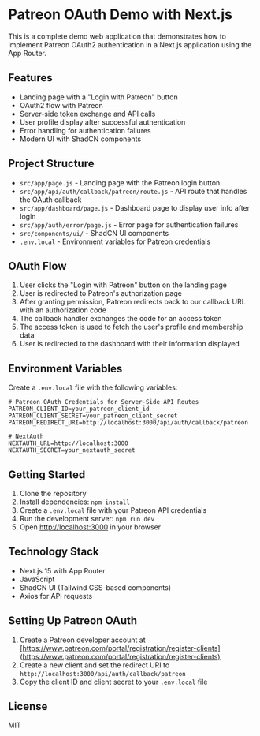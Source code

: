 # Patreon OAuth Demo with Next.js

This is a complete demo web application that demonstrates how to implement Patreon OAuth2 authentication in a Next.js application using the App Router.

## Features

- Landing page with a "Login with Patreon" button
- OAuth2 flow with Patreon
- Server-side token exchange and API calls
- User profile display after successful authentication
- Error handling for authentication failures
- Modern UI with ShadCN components

## Project Structure

- `src/app/page.js` - Landing page with the Patreon login button
- `src/app/api/auth/callback/patreon/route.js` - API route that handles the OAuth callback
- `src/app/dashboard/page.js` - Dashboard page to display user info after login
- `src/app/auth/error/page.js` - Error page for authentication failures
- `src/components/ui/` - ShadCN UI components
- `.env.local` - Environment variables for Patreon credentials

## OAuth Flow

1. User clicks the "Login with Patreon" button on the landing page
2. User is redirected to Patreon's authorization page
3. After granting permission, Patreon redirects back to our callback URL with an authorization code
4. The callback handler exchanges the code for an access token
5. The access token is used to fetch the user's profile and membership data
6. User is redirected to the dashboard with their information displayed

## Environment Variables

Create a `.env.local` file with the following variables:

```
# Patreon OAuth Credentials for Server-Side API Routes
PATREON_CLIENT_ID=your_patreon_client_id
PATREON_CLIENT_SECRET=your_patreon_client_secret
PATREON_REDIRECT_URI=http://localhost:3000/api/auth/callback/patreon

# NextAuth
NEXTAUTH_URL=http://localhost:3000
NEXTAUTH_SECRET=your_nextauth_secret
```

## Getting Started

1. Clone the repository
2. Install dependencies: `npm install`
3. Create a `.env.local` file with your Patreon API credentials
4. Run the development server: `npm run dev`
5. Open [http://localhost:3000](http://localhost:3000) in your browser

## Technology Stack

- Next.js 15 with App Router
- JavaScript
- ShadCN UI (Tailwind CSS-based components)
- Axios for API requests

## Setting Up Patreon OAuth

1. Create a Patreon developer account at [https://www.patreon.com/portal/registration/register-clients](https://www.patreon.com/portal/registration/register-clients)
2. Create a new client and set the redirect URI to `http://localhost:3000/api/auth/callback/patreon`
3. Copy the client ID and client secret to your `.env.local` file

## License

MIT
